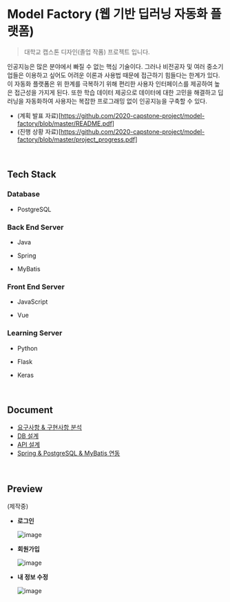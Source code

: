 # Model Factory (웹 기반 딥러닝 자동화 플랫폼)

> 대학교 캡스톤 디자인(졸업 작품) 프로젝트 입니다.

 인공지능은 많은 분야에서 빠질 수 없는 핵심 기술이다. 그러나 비전공자 및 여러 중소기업들은 이용하고 싶어도 어려운 이론과 사용법 때문에 접근하기 힘들다는 한계가 있다. 이 자동화 플랫폼은 위 한계를 극복하기 위해 편리한 사용자 인터페이스를 제공하여 높은 접근성을 가지게 된다. 또한 학습 데이터 제공으로 데이터에 대한 고민을 해결하고 딥러닝을 자동화하여 사용자는 복잡한 프로그래밍 없이 인공지능을 구축할 수 있다.

* (계획 발표 자료)[https://github.com/2020-capstone-project/model-factory/blob/master/README.pdf]
* (진행 상황 자료)[https://github.com/2020-capstone-project/model-factory/blob/master/project_progress.pdf]

<br>

## Tech Stack

### Database

* PostgreSQL

### Back End Server

* Java

* Spring
* MyBatis

### Front End Server

* JavaScript

* Vue

### Learning Server

* Python
* Flask

* Keras

<br>

## Document

* [요구사항 & 구현사항 분석](https://github.com/2020-capstone-project/model-factory/blob/master/document/requirement/requirement3.md)
* [DB 설계](https://github.com/2020-capstone-project/model-factory/blob/master/document/db/db5.md)
* [API 설계](https://github.com/2020-capstone-project/model-factory/tree/master/document/api/api5.md)
* [Spring & PostgreSQL & MyBatis 연동](https://github.com/2020-capstone-project/model-factory/tree/master/document/mybatis)

<br>

## Preview

(제작중)

* **로그인**

  ![image](https://user-images.githubusercontent.com/43431081/84344771-93e04e00-abe6-11ea-883a-eabc96542248.png)

* **회원가입**

  ![image](https://user-images.githubusercontent.com/43431081/84344819-af4b5900-abe6-11ea-867a-c32f3c3392ba.png)

* **내 정보 수정**

  ![image](https://user-images.githubusercontent.com/43431081/84344943-02bda700-abe7-11ea-9bdb-d6e35dae02bb.png)

